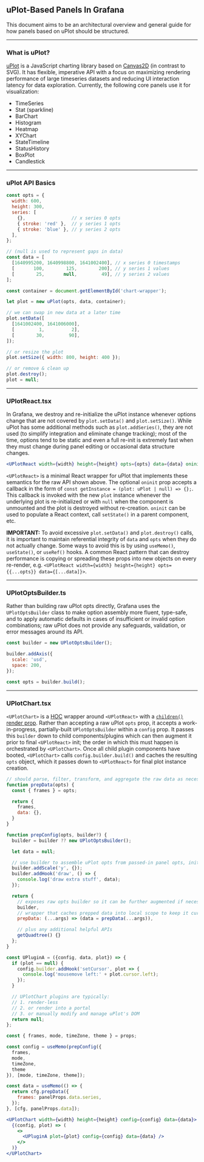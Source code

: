## uPlot-Based Panels In Grafana

This document aims to be an architectural overview and general guide for how panels based on uPlot should be structured.

---
### What is uPlot?

[uPlot](https://github.com/leeoniya/uPlot) is a JavaScript charting library based on [Canvas2D](https://developer.mozilla.org/en-US/docs/Web/API/CanvasRenderingContext2D) (in contrast to SVG). It has flexible, imperative API with a focus on maximizing rendering performance of large timeseries datasets and reducing UI interaction latency for data exploration. Currently, the following core panels use it for visualization:

- TimeSeries
- Stat (sparkline)
- BarChart
- Histogram
- Heatmap
- XYChart
- StateTimeline
- StatusHistory
- BoxPlot
- Candlestick

---
### uPlot API Basics

```jsx
const opts = {
  width: 600,
  height: 300,
  series: [
    {},                 // x series 0 opts
    { stroke: 'red' },  // y series 1 opts
    { stroke: 'blue' }, // y series 2 opts
  ],
};

// (null is used to represent gaps in data)
const data = [
  [1640995200, 1640998800, 1641002400], // x series 0 timestamps
  [       100,        125,        200], // y series 1 values
  [        25,       null,         49], // y series 2 values
];

const container = document.getElementById('chart-wrapper');

let plot = new uPlot(opts, data, container);

// we can swap in new data at a later time
plot.setData([
  [1641002400, 1641006000],
  [         1,          2],
  [        30,         90],
]);

// or resize the plot
plot.setSize({ width: 800, height: 400 });

// or remove & clean up
plot.destroy();
plot = null;
```

---
### UPlotReact.tsx

In Grafana, we destroy and re-initialize the uPlot instance whenever options change that are not covered by `plot.setData()` and `plot.setSize()`. While uPlot has some additional methods such as `plot.addSeries()`, they are not used (to simplify integration and eliminate change tracking); most of the time, options tend to be static and even a full re-init is extremely fast when they must change during panel editing or occasional data structure changes.

```jsx
<UPlotReact width={width} height={height} opts={opts} data={data} oninit={getInstance} />
```

`<UPlotReact>` is a minimal React wrapper for uPlot that implements these semantics for the raw API shown above. The optional `oninit` prop accepts a callback in the form of `const getInstance = (plot: uPlot | null) => {};`. This callback is invoked with the new `plot` instance whenever the underlying plot is re-initialized or with `null` when the component is unmounted and the plot is destroyed without re-creation. `oninit` can be used to populate a React context, call `setState()` in a parent component, etc.

**IMPORTANT:** To avoid excessive `plot.setData()` and `plot.destroy()` calls, it is important to maintain referential integrity of `data` and `opts` when they do not actually change. Some ways to avoid this is by using `useMemo()`, `useState()`, or `useRef()` hooks. A common React pattern that can destroy performance is copying or spreading these props into new objects on every re-render, e.g. `<UPlotReact width={width} height={height} opts={{...opts}} data={[...data]}>`.

---
### UPlotOptsBuilder.ts

Rather than building raw uPlot opts directly, Grafana uses the `UPlotOptsBuilder` class to make option assembly more fluent, type-safe, and to apply automatic defaults in cases of insufficient or invalid option combinations; raw uPlot does not provide any safeguards, validation, or error messages around its API.

```jsx
const builder = new UPlotOptsBuilder();

builder.addAxis({
  scale: 'usd',
  space: 200,
});

const opts = builder.build();
```

---
### UPlotChart.tsx

`<UPlotChart>` is a [HOC](https://reactjs.org/docs/higher-order-components.html) wrapper around `<UPlotReact>` with a [`children()` render prop](https://reactjs.org/docs/render-props.html#using-props-other-than-render). Rather than accepting a raw uPlot `opts` prop, it accepts a work-in-progress, partially-built `UPlotOptsBuilder` within a `config` prop. It passes this `builder` down to child components/plugins which can then augment it prior to final `<UPlotReact>` init; the order in which this must happen is orchestrated by `<UPlotChart>`. Once all child plugin components have booted, `<UPlotChart>` calls `config.builder.build()` and caches the resulting `opts` object, which it passes down to `<UPlotReact>` for final plot instance creation.

```jsx
// should parse, filter, transform, and aggregate the raw data as necessary for the viz, tooltip and legend
function prepData(opts) {
  const { frames } = opts;

  return {
    frames,
    data: {},
  }
}

function prepConfig(opts, builder?) {
  builder = builder ?? new UPlotOptsBuilder();

  let data = null;

  // use builder to assemble uPlot opts from passed-in panel opts, initial data, etc.
  builder.addScale('y', {});
  builder.addHook('draw', () => {
    console.log('draw extra stuff', data);
  });

  return {
    // exposes raw opts builder so it can be further augmented if necessary
    builder,
    // wrapper that caches prepped data into local scope to keep it current with panel data re-queries
    prepData: (...args) => (data = prepData(...args)),

    // plus any additional helpful APIs
    getQuadtree() {}
  };
}

const UPluginA = ({config, data, plot}) => {
  if (plot == null) {
    config.builder.addHook('setCursor', plot => {
      console.log('mousemove left:' + plot.cursor.left);
    });
  }

  // UPlotChart plugins are typically:
  // 1. render-less
  // 2. or render into a portal
  // 3. or manually modify and manage uPlot's DOM
  return null;
};

const { frames, mode, timeZone, theme } = props;

const config = useMemo(prepConfig({
  frames,
  mode,
  timeZone,
  theme
}), [mode, timeZone, theme]);

const data = useMemo(() => {
  return cfg.prepData({
    frames: panelProps.data.series,
  });
}, [cfg, panelProps.data]);

<UPlotChart width={width} height={height} config={config} data={data}>
  {(config, plot) => (
    <>
      <UPluginA plot={plot} config={config} data={data} />
    </>
  )}
</UPlotChart>
```

<!--
Some things worth noting that are specific to Grafana's default opts vs native uPlot:
  - uPlot's legend is always disabled via `opts.legend.show = false` since Grafana uses its own legend components that differ in location based on panel layout and can vary in implementation per panel type.
  - The "x" scale range is always matched to the dashboard or panel `timeRange` rather than the supplied data extents: `opts.scales.x.range = () => [timeRange.from, timeRange.to]`. All "zooming" is done by re-querying the datasource for the selected `timeRange` and invoking `plot.setData()` with the reponse data.
-->